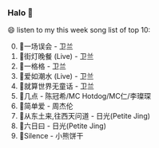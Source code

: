 

### Halo 👋

😄 listen to my this week song list of top 10:

0. 🌈一场误会 - 卫兰
1. 🌈街灯晚餐 (Live) - 卫兰
2. 🌈一格格 - 卫兰
3. 🌈爱如潮水 (Live) - 卫兰
4. 🌈就算世界无童话 - 卫兰
5. 🌈几点 - 陈冠希/MC Hotdog/MC仁/李璨琛
6. 🌈简单爱 - 周杰伦
7. 🌈从东土来,往西天问道 - 日光(Petite Jing)
8. 🌈六日曰 - 日光(Petite Jing)
9. 🌈Silence - 小熊饼干

